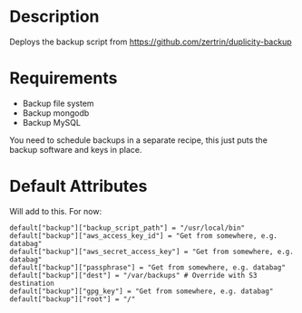 Description
===========
Deploys the backup script from https://github.com/zertrin/duplicity-backup

Requirements
============
- Backup file system
- Backup mongodb
- Backup MySQL

You need to schedule backups in a separate recipe, this just puts the backup software and keys in place.

Default Attributes
==========
Will add to this. For now:

    default["backup"]["backup_script_path"] = "/usr/local/bin"
    default["backup"]["aws_access_key_id"] = "Get from somewhere, e.g. databag"
    default["backup"]["aws_secret_access_key"] = "Get from somewhere, e.g. databag"
    default["backup"]["passphrase"] = "Get from somewhere, e.g. databag"
    default["backup"]["dest"] = "/var/backups" # Override with S3 destination
    default["backup"]["gpg_key"] = "Get from somewhere, e.g. databag"
    default["backup"]["root"] = "/"


